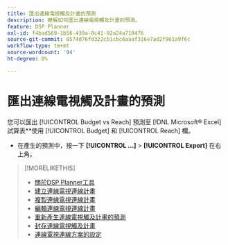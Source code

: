 ```yaml
---
title: 匯出連線電視觸及計畫的預測
description: 瞭解如何匯出連線電視觸及計畫的預測。
feature: DSP Planner
exl-id: f4bad569-1b56-439a-8c41-92a24a710476
source-git-commit: 8574d76fd322cb1cbc6aaaf316e7ad2f961a9f6c
workflow-type: tm+mt
source-wordcount: '94'
ht-degree: 0%

---
```


# 匯出連線電視觸及計畫的預測

您可以匯出 [!UICONTROL Budget vs Reach] 預測至 [!DNL Microsoft® Excel] 試算表**使用 [!UICONTROL Budget] 和 [!UICONTROL Reach] 欄。

* 在產生的預測中，按一下 **[!UICONTROL ...]** > **[!UICONTROL Export]** 在右上角。

>[!MORELIKETHIS]
>
>* [關於DSP Planner工具](planner-about.md)
>* [建立連線電視連線計畫](planner-create.md)
>* [複製連線電視連線計畫](planner-duplicate.md)
>* [編輯連線電視連線計畫](planner-edit.md)
>* [重新產生連線電視觸及計畫的預測](planner-forecast.md)
>* [封存連線電視觸及計畫](planner-archive.md)
>* [連線電視連線方案的設定](planner-settings.md)
